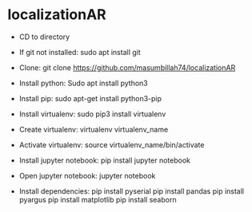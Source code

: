 # localizationAR

- CD to directory
- If git not installed: sudo apt install git
- Clone: git clone https://github.com/masumbillah74/localizationAR
- Install python: Sudo apt install python3
- Install pip: sudo apt-get install python3-pip
- Install virtualenv: sudo pip3 install virtualenv
- Create virtualenv: virtualenv virtualenv_name
- Activate virtualenv: source virtualenv_name/bin/activate

- Install jupyter notebook:
	pip install jupyter notebook
- Open jupyter notebook:
	jupyter notebook

- Install dependencies:
	pip install pyserial
	pip install pandas
	pip install pyargus
	pip install matplotlib
  pip install seaborn
